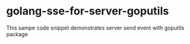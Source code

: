 # golang-sse-for-server-goputils
This sampe code snippet demonstrates server send event with goputils package
